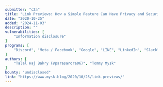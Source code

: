 ```yaml
---
submitter: "c2a"
title: "Link Previews: How a Simple Feature Can Have Privacy and Security Risks"
date: "2020-10-25"
added: "2024-11-03"
description: ""
vulnerabilities: [
    "Information disclosure"
]
programs: [
    "Discord", "Meta / Facebook", "Google", "LINE", "LinkedIn", "Slack", "Twitter", "Zoom"
]
authors: [
    "Talal Haj Bakry (@parasarora06)", "Tommy Mysk"
]
bounty: "undisclosed"
link: "https://www.mysk.blog/2020/10/25/link-previews/"
---
```




